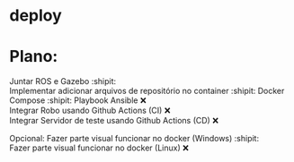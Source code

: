 # deploy


# Plano:

Juntar ROS e Gazebo  :shipit:    
Implementar adicionar arquivos de repositório no container :shipit: 
Docker Compose :shipit:
Playbook Ansible :x:  
Integrar Robo usando Github Actions (CI) :x:  
Integrar Servidor de teste usando Github Actions (CD) :x:

Opcional:
Fazer parte visual funcionar no docker (Windows) :shipit:  
Fazer parte visual funcionar no docker (Linux) :x:  
